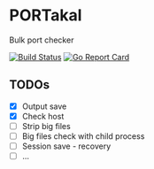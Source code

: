 # PORTakal
Bulk port checker

[![Build Status](https://travis-ci.com/riza/portakal.svg?branch=master)](https://travis-ci.org/riza/portakal) [![Go Report Card](https://goreportcard.com/badge/github.com/riza/portakal)](https://goreportcard.com/report/github.com/riza/portakal)


## TODOs

- [x] Output save
- [x] Check host
- [ ] Strip big files 
- [ ] Big files check with child process
- [ ] Session save - recovery
- [ ] ...
